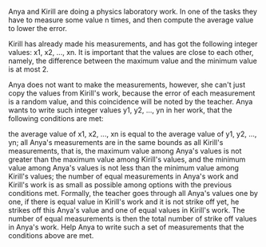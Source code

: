 Anya and Kirill are doing a physics laboratory work. In one of the tasks they have to measure some value n times, and
then compute the average value to lower the error.

Kirill has already made his measurements, and has got the following integer values: x1, x2, ..., xn. It is important
that the values are close to each other, namely, the difference between the maximum value and the minimum value is at
most 2.

Anya does not want to make the measurements, however, she can't just copy the values from Kirill's work, because the
error of each measurement is a random value, and this coincidence will be noted by the teacher. Anya wants to write such
integer values y1, y2, ..., yn in her work, that the following conditions are met:

the average value of x1, x2, ..., xn is equal to the average value of y1, y2, ..., yn;
all Anya's measurements are in the same bounds as all Kirill's measurements, that is, the maximum value among Anya's
values is not greater than the maximum value among Kirill's values, and the minimum value among Anya's values is not
less than the minimum value among Kirill's values;
the number of equal measurements in Anya's work and Kirill's work is as small as possible among options with the
previous conditions met. Formally, the teacher goes through all Anya's values one by one, if there is equal value in
Kirill's work and it is not strike off yet, he strikes off this Anya's value and one of equal values in Kirill's work.
The number of equal measurements is then the total number of strike off values in Anya's work.
Help Anya to write such a set of measurements that the conditions above are met.

